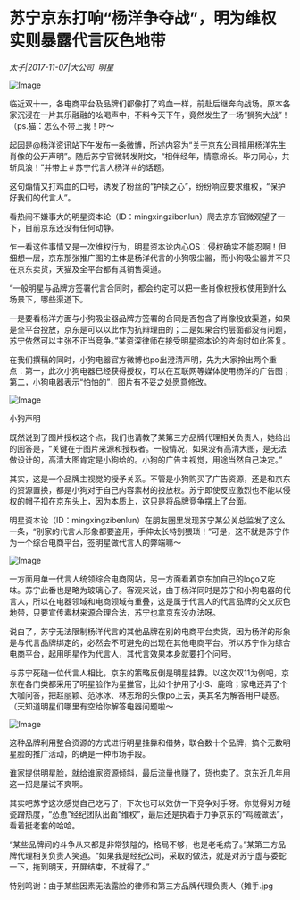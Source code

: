 # 苏宁京东打响“杨洋争夺战”，明为维权实则暴露代言灰色地带

*太子|2017-11-07|大公司 
                                                明星*

![Image](http://static.ylzbl.com/uploads/ueditor/php/upload/image/20171108/1510108688377741.jpeg)

临近双十一，各电商平台及品牌们都像打了鸡血一样，前赴后继奔向战场。原本各家沉浸在一片其乐融融的吆喝声中，不料今天下午，竟然发生了一场“狮狗大战”！（ps.猫：怎么不带上我！哼～

起因是@杨洋资讯站下午发布一条微博，所述内容为“关于京东公司擅用杨洋先生肖像的公开声明”。随后苏宁官微转发附文，“相伴经年，情意绵长。毕力同心，共斩风浪！”并带上＃苏宁代言人杨洋＃的话题。

这句煽情又打鸡血的口号，诱发了粉丝的“护犊之心”，纷纷响应要求维权，“保护好我们的代言人”。

看热闹不嫌事大的明星资本论（ID：mingxingzibenlun）爬去京东官微观望了一下，目前京东还没有任何动静。

乍一看这件事情又是一次维权行为，明星资本论内心OS：侵权确实不能忍啊！但细想一层，京东那张推广图的主体是杨洋代言的小狗吸尘器，而小狗吸尘器并不只在京东卖货，天猫及全平台都有其销售渠道。

“一般明星与品牌方签署代言合同时，都会约定可以把一些肖像权授权使用到什么场景下，哪些渠道下。

一是要看杨洋方面与小狗吸尘器品牌方签署的合同是否包含了肖像投放渠道，如果是全平台投放，京东是可以以此作为抗辩理由的；二是如果合约层面都没有问题，苏宁依然可以主张不正当竞争。”某资深律师在接受明星资本论的咨询时如此答复。

在我们撰稿的同时，小狗电器官方微博也po出澄清声明，先为大家拎出两个重点：第一，此次小狗电器已经获得授权，可以在互联网等媒体使用杨洋的广告图；第二，小狗电器表示“怕怕的”，图片有不妥之处愿意修改。

![Image](http://si1.go2yd.com/get-image/0I89Bvw8aXo)

小狗声明

既然说到了图片授权这个点，我们也请教了某第三方品牌代理相关负责人，她给出的回答是，“关键在于图片来源和授权者。一般情况，如果没有高清大图，是无法做设计的，高清大图肯定是小狗给的。小狗的广告主视觉，用途当然自己决定。”

其实，这是一个品牌主视觉的授予关系。不管是小狗购买了广告资源，还是和京东的资源置换，都是小狗对于自己内容素材的投放权。苏宁即使反应激烈也不能以侵权的帽子扣在京东头上，因为本质上，这只是将品牌竞争摆上了台面。

明星资本论（ID：mingxingzibenlun）在朋友圈里发现苏宁某公关总监发了这么一条，“别家的代言人形象都要盗用，手伸太长特别猥琐！”可是，这不就是苏宁作为一个综合电商平台，签明星做代言人的弊端嘛～

![Image](http://si1.go2yd.com/get-image/0I89BuSeTAW)

一方面用单一代言人统领综合电商网站，另一方面看着京东加自己的logo又吃味。苏宁此番也是略为玻璃心了。客观来说，由于杨洋同时是苏宁和小狗电器的代言人，所以在电器领域和电商领域有重叠，这是属于代言人的代言品牌的交叉灰色地带，只要宣传素材来源合理合法，苏宁也拿京东没办法呀。

说白了，苏宁无法限制杨洋代言的其他品牌在别的电商平台卖货，因为杨洋的形象是与代言品牌绑定的，必然会不可避免的出现在其他电商平台。所以苏宁作为综合电商平台，起用明星作为代言人，其代言效果本身就要打个问号。

与苏宁死磕一位代言人相比，京东的策略反倒是明星挂靠。以这次双11为例吧，京东在各门类都采用了明星脸作为星推官，比如个护用了小S、鹿晗；家电还弄了个大咖问答，把赵丽颖、范冰冰、林志玲的头像po上去，美其名为解答用户疑惑。（天知道明星们哪里有空给你解答电器问题啦～

![Image](http://si1.go2yd.com/get-image/0I89BxJwDAW)

这种品牌利用整合资源的方式进行明星挂靠和借势，联合数十个品牌，搞个无数明星脸的推广活动，的确是一种市场手段。

谁家提供明星脸，就给谁家资源倾斜，最后流量也赚了，货也卖了。京东近几年用这一招是屡试不爽啊。

其实吧苏宁这次感觉自己吃亏了，下次也可以效仿一下竞争对手呀。你觉得对方碰瓷蹭热度，“怂恿”经纪团队出面“维权”，最后还是执着于力争京东的“鸡贼做法”，看着挺老套的哈哈。

“某些品牌间的斗争从来都是非常狭隘的，格局不够，也是老毛病了。”某第三方品牌代理相关负责人笑道。“如果我是经纪公司，采取的做法，就是对苏宁虚与委蛇一下，拖到明天，开屏结束，不就得了。”

特别鸣谢：由于某些因素无法露脸的律师和第三方品牌代理负责人（摊手.jpg

